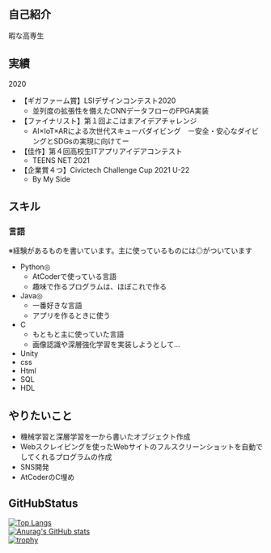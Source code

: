 ## 自己紹介
暇な高専生

## 実績
2020
* 【ギガファーム賞】LSIデザインコンテスト2020
    - 並列度の拡張性を備えたCNNデータフローのFPGA実装
* 【ファイナリスト】第１回よこはまアイデアチャレンジ
    - AI×IoT×ARによる次世代スキューバダイビング　ー安全・安心なダイビングとSDGsの実現に向けてー
* 【佳作】第４回高校生ITアプリアイデアコンテスト
    - TEENS NET
2021
* 【企業賞４つ】Civictech Challenge Cup 2021 U-22
    - By My Side

## スキル
### 言語
※経験があるものを書いています。主に使っているものには◎がついています
* Python◎
    - AtCoderで使っている言語
    - 趣味で作るプログラムは、ほぼこれで作る
* Java◎
    - 一番好きな言語
    - アプリを作るときに使う
* C
    - もともと主に使っていた言語
    - 画像認識や深層強化学習を実装しようとして...
* Unity
* css
* Html
* SQL
* HDL

## やりたいこと
* 機械学習と深層学習を一から書いたオブジェクト作成
* Webスクレイピングを使ったWebサイトのフルスクリーンショットを自動でしてくれるプログラムの作成
* SNS開発
* AtCoderのC埋め
## GitHubStatus
[![Top Langs](https://github-readme-stats.vercel.app/api/top-langs/?username=0-ayano&)](https://github.com/anuraghazra/github-readme-stats)<br>
[![Anurag's GitHub stats](https://github-readme-stats.vercel.app/api?username=0-ayano)](https://github.com/anuraghazra/github-readme-stats)<br>
[![trophy](https://github-profile-trophy.vercel.app/?username=0-ayano)](https://github.com/ryo-ma/github-profile-trophy)<br>
